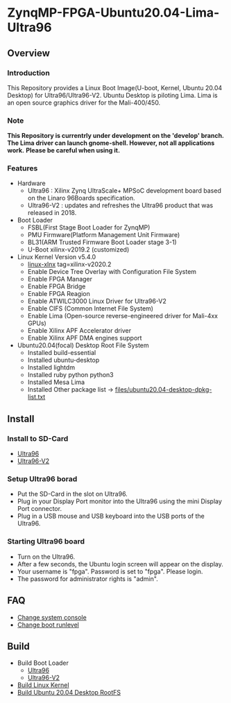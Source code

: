 ZynqMP-FPGA-Ubuntu20.04-Lima-Ultra96
====================================================================================

Overview
------------------------------------------------------------------------------------

### Introduction

This Repository provides a Linux Boot Image(U-boot, Kernel, Ubuntu 20.04 Desktop) for Ultra96/Ultra96-V2.
Ubuntu Desktop is piloting Lima. Lima is an open source graphics driver for the Mali-400/450.

### Note

**This Repository is currentrly under development on the 'develop' branch.**
**The Lima driver can launch gnome-shell. However, not all applications work.**
**Please be careful when using it.**

### Features

* Hardware
  + Ultra96    : Xilinx Zynq UltraScale+ MPSoC development board based on the Linaro 96Boards specification. 
  + Ultra96-V2 : updates and refreshes the Ultra96 product that was released in 2018.
* Boot Loader
  + FSBL(First Stage Boot Loader for ZynqMP)
  + PMU Firmware(Platform Management Unit Firmware)
  + BL31(ARM Trusted Firmware Boot Loader stage 3-1)
  + U-Boot xilinx-v2019.2 (customized)
* Linux Kernel Version v5.4.0
  + [linux-xlnx](https://github.com/Xilinx/linux-xlnx) tag=xilinx-v2020.2
  + Enable Device Tree Overlay with Configuration File System
  + Enable FPGA Manager
  + Enable FPGA Bridge
  + Enable FPGA Reagion
  + Enable ATWILC3000 Linux Driver for Ultra96-V2
  + Enable CIFS (Common Internet File System)
  + Enable Lima (Open-source reverse-engineered driver for Mali-4xx GPUs)
  + Enable Xilinx APF Accelerator driver
  + Enable Xilinx APF DMA engines support
* Ubuntu20.04(focal) Desktop Root File System
  + Installed build-essential
  + Installed ubuntu-desktop
  + Installed lightdm
  + Installed ruby python python3
  + Installed Mesa Lima
  + Installed Other package list -> [files/ubuntu20.04-desktop-dpkg-list.txt](files/ubuntu20.04-desktop-dpkg-list.txt)

Install
------------------------------------------------------------------------------------

### Install to SD-Card

* [Ultra96](doc/install/ultra96-desktop.md)
* [Ultra96-V2](doc/install/ultra96v2-desktop.md)

### Setup Ultra96 borad

* Put the SD-Card in the slot on Ultra96.
* Plug in your Display Port monitor into the Ultra96 using the mini Display Port connector.
* Plug in a USB mouse and USB keyboard into the USB ports of the Ultra96.

### Starting Ultra96 board

* Turn on the Ultra96.
* After a few seconds, the Ubuntu login screen will appear on the display.
* Your username is "fpga". Password is set to "fpga". Please login.
* The password for administrator rights is "admin".

FAQ
------------------------------------------------------------------------------------

* [Change system console](doc/faq/change_system_console.md)
* [Change boot runlevel](doc/faq/change_boot_runlevel.md)

Build 
------------------------------------------------------------------------------------

* Build Boot Loader
  + [Ultra96](doc/build/ultra96-boot.md)
  + [Ultra96-V2](doc/build/ultra96v2-boot.md)
* [Build Linux Kernel](doc/build/linux-kernel.md)
* [Build Ubuntu 20.04 Desktop RootFS](doc/build/ubuntu20.04-desktop.md)
